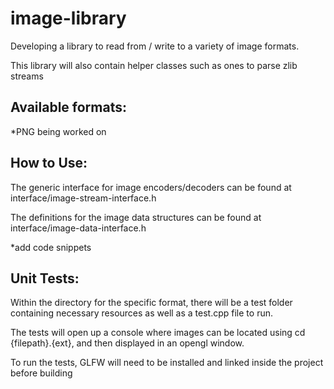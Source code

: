 # image-library
Developing a library to read from / write to a variety of image formats.

This library will also contain helper classes such as ones to parse zlib streams

## Available formats:
*PNG being worked on

## How to Use:
The generic interface for image encoders/decoders can be found at interface/image-stream-interface.h

The definitions for the image data structures can be found at interface/image-data-interface.h

*add code snippets

## Unit Tests:
Within the directory for the specific format, there will be a test folder containing necessary resources as well as a test.cpp file to run.

The tests will open up a console where images can be located using cd {filepath}.{ext}, and then displayed in an opengl window.

To run the tests, GLFW will need to be installed and linked inside the project before building
